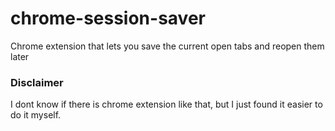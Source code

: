 # chrome-session-saver
Chrome extension that lets you save the current open tabs and reopen them later

### Disclaimer
I dont know if there is chrome extension like that, but I just found it easier to do it myself.
